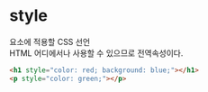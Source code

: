 # style

요소에 적용할 CSS 선언<br>
HTML 어디에서나 사용할 수 있으므로 전역속성이다.

```html
<h1 style="color: red; background: blue;"></h1>
<p style="color: green;"></p>
```
